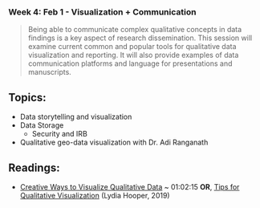 ### Week 4: Feb 1 - Visualization + Communication

> Being able to communicate complex qualitative concepts in data findings is a key aspect of research dissemination. This session will examine current common and popular tools for qualitative data visualization and reporting. It will also provide examples of data communication platforms and language for presentations and manuscripts.

## Topics:
- Data storytelling and visualization
- Data Storage
  - Security and IRB
- Qualitative geo-data visualization with Dr. Adi Ranganath

## Readings:
- [Creative Ways to Visualize Qualitative Data](https://youtu.be/MywkhShzAFM) ~ 01:02:15
**OR**, [Tips for Qualitative Visualization](https://youtu.be/MywkhShzAFM) (Lydia Hooper, 2019)
